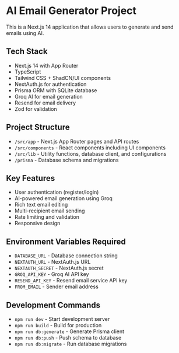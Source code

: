 <!-- Use this file to provide workspace-specific custom instructions to Copilot. For more details, visit https://code.visualstudio.com/docs/copilot/copilot-customization#_use-a-githubcopilotinstructionsmd-file -->

# AI Email Generator Project

This is a Next.js 14 application that allows users to generate and send emails using AI.

## Tech Stack
- Next.js 14 with App Router
- TypeScript
- Tailwind CSS + ShadCN/UI components
- NextAuth.js for authentication
- Prisma ORM with SQLite database
- Groq AI for email generation
- Resend for email delivery
- Zod for validation

## Project Structure
- `/src/app` - Next.js App Router pages and API routes
- `/src/components` - React components including UI components
- `/src/lib` - Utility functions, database client, and configurations
- `/prisma` - Database schema and migrations

## Key Features
- User authentication (register/login)
- AI-powered email generation using Groq
- Rich text email editing
- Multi-recipient email sending
- Rate limiting and validation
- Responsive design

## Environment Variables Required
- `DATABASE_URL` - Database connection string
- `NEXTAUTH_URL` - NextAuth.js URL
- `NEXTAUTH_SECRET` - NextAuth.js secret
- `GROQ_API_KEY` - Groq AI API key
- `RESEND_API_KEY` - Resend email service API key
- `FROM_EMAIL` - Sender email address

## Development Commands
- `npm run dev` - Start development server
- `npm run build` - Build for production
- `npm run db:generate` - Generate Prisma client
- `npm run db:push` - Push schema to database
- `npm run db:migrate` - Run database migrations
